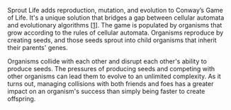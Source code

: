 Sprout Life adds reproduction, mutation, and evolution to Conway’s Game of Life. It's a unique solution that bridges a gap between cellular automata and evolutionary algorithms [[1](#notes)]. The game is populated by organisms that grow according to the rules of cellular automata. Organisms reproduce by creating seeds, and those seeds sprout into child organisms that inherit their parents' genes.

Organisms collide with each other and disrupt each other's ability to produce seeds. The pressures of producing seeds and competing with other organisms can lead them to evolve to an unlimited complexity. As it turns out, managing collisions with both friends and foes has a greater impact on an organism's success than simply being faster to create offspring.
